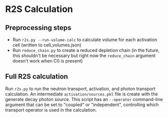 # R2S Calculation

## Preprocessing steps

- Run `r2s.py --run-volume-calc` to calculate volume for each activation cell
  (written to cell_volumes.json)
- Run `reduce_chain.py` to create a reduced depletion chain (in the future,
  this shouldn't be necessary but right now the `reduce_chain` argument doesn't
  work when C0 is present)

## Full R2S calculation

Run `r2s.py` to run the neutron transport, activation, and photon transport
calculation. An intermediate `activation/sources.pkl` file is create with the
generate decay photon source. This script has an `--operator` command-line
argument that can be set to "coupled" or "independent", controlling which
transport operator is used in the calculation.
